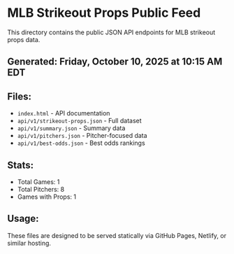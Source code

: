 # MLB Strikeout Props Public Feed

This directory contains the public JSON API endpoints for MLB strikeout props data.

## Generated: Friday, October 10, 2025 at 10:15 AM EDT

## Files:
- `index.html` - API documentation
- `api/v1/strikeout-props.json` - Full dataset
- `api/v1/summary.json` - Summary data
- `api/v1/pitchers.json` - Pitcher-focused data  
- `api/v1/best-odds.json` - Best odds rankings

## Stats:
- Total Games: 1
- Total Pitchers: 8
- Games with Props: 1

## Usage:
These files are designed to be served statically via GitHub Pages, Netlify, or similar hosting.
